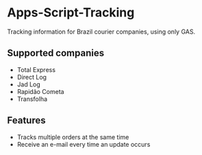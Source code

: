 # Apps-Script-Tracking
Tracking information for Brazil courier companies, using only GAS.
## Supported companies
* Total Express
* Direct Log
* Jad Log
* Rapidão Cometa
* Transfolha

## Features
* Tracks multiple orders at the same time
* Receive an e-mail every time an update occurs
